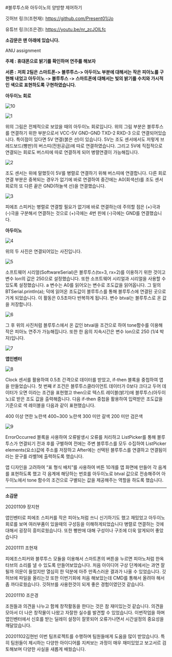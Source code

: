 #블루투스와 아두이노의 양방향 제어하기

깃허브 링크(조현재): https://github.com/Present01/Jo 

유튜브 링크(조은경): https://youtu.be/nr_zcJOILfc

**소감문은 맨 아래에 있습니다.**

ANU assignment

**주제 : 휴대폰으로 밝기를 확인하며 연주를 해보자**

**서론 :**
**저희 2팀은 스마트폰-> 블루투스-> 아두이노 부분에 대해서는 작은 피아노를 구현해 내었고 아두이노 -> 블루투스 -> 스마트폰에 대해서는 빛의 밝기를 수치와 가시적인 색으로 표현하도록 구현하였습니다.**

**아두이노 회로**

![10](https://user-images.githubusercontent.com/36477051/98627509-c4741180-2357-11eb-9e38-2e7a3d546535.PNG) 

![1](https://user-images.githubusercontent.com/36477051/98627524-cb9b1f80-2357-11eb-80c9-98984ffa65e1.PNG)

위의 그림은 전체적으로 보았을 때의 아두이노 회로입니다.
위의 그림 부분은 블루투스를 연결하기 위한 부분으로서 VCC-5V GND-GND TXD-2 RXD-3 으로 연결되어있습니다. 특이점이 있다면 5V 연결(붉은 선)이 있습니다. 5V는 조도 센서에서도 저렇게 브레드보드(빵판)의 버스띠(전원공급)에 따로 연결하였습니다. 그리고 5V에 직접적으로 연결되는 회로도 버스띠에 따로 연결하게 되어 병렬연결이 가능해집니다.

![2](https://user-images.githubusercontent.com/36477051/98627527-cc33b600-2357-11eb-900f-c066e432d509.PNG)

조도 센서는 위에 말했듯이 5V를 병렬로 연결하기 위해 버스띠에 연결합니다. 다른 회로 연결 부분은 중복되는 경우가 없기에 바로 연결하여 중간에는 A0(회색선)를 조도 센서 회로의 또 다른 끝은 GND(하늘색 선)을 연결했습니다.

![3](https://user-images.githubusercontent.com/36477051/98627528-cccc4c80-2357-11eb-96e6-7b310537c80d.PNG)

피에조 스피커는 병렬로 연결할 필요가 없기에 바로 연결하는데 주의할 점은 (+)극과 (-)극을 구분해서 연결하는 것으로 (+)극에는 4번 핀에 (-)극에는 GND를 연결했습니다.

**아두이노**

![4](https://user-images.githubusercontent.com/36477051/98627529-cccc4c80-2357-11eb-8b79-4f300c775379.PNG)

위의 두 사진은 연결되어있는 사진입니다. 

![5](https://user-images.githubusercontent.com/36477051/98627543-d0f86a00-2357-11eb-8d31-1787fd225000.PNG)



소프트웨어 시리얼(SoftwareSerial)은 블루투스(tx=3, rx=2)를 이용하기 위한 것이고 변수 lon의 값은 250으로 설정했습니다. 또한 소프트웨어 시리얼과 시리얼을 사용할 수 있도록 설정했습니다.
a 변수는 A0를 읽어오는 변수로 조도값을 읽어옵니다. 그 밑의 BTSerial.println(a); 덕에 읽어온 조도값이 블루투스를 통해 블루투스에 연결된 곳으로 가게 되었습니다. 이 활동은 0.5초마다 반복하게 됩니다. 변수 btval는 블루투스로 온 값을 저장합니다.

![6](https://user-images.githubusercontent.com/36477051/98627544-d2299700-2357-11eb-8441-f8a391b0f32c.PNG)

그 후 위의 사진처럼 블루투스에서 온 값인 btval을 조건으로 하여 tone함수를 이용해 작은 피아노 연주가 가능해집니다. 또한 한 음의 지속시간은 변수 lon으로 250 (1/4 박자)입니다.

![7](https://user-images.githubusercontent.com/36477051/98627545-d2299700-2357-11eb-8911-fecc4f4a9f25.PNG)

**앱인벤터**

![8](https://user-images.githubusercontent.com/36477051/98627546-d2c22d80-2357-11eb-8369-c73b17beccbd.PNG)

Clock 센서를 활용하여 0.5초 간격으로 데이터를 받았고, if-then 블록을 중첩하여 앱을 만들었습니다. 
첫 번째 if 조건은 블루투스클라이언트 데이터가 0보다 크다고 두어 데이터가 오면 이라는 조건을 표현했고 then으로 텍스트 레이블(밝기)에 블루투스(아두이노)로 받은 조도 값을 출력해줍니다. 다음 if-then 중첩을 활용하여 입력받은 조도값을 기준으로 색 레이블을 다음과 같이 표현했습니다.

400 이상 연한 노란색
400~300 노란색
300 미만 갈색
200 미만 검은색

![9](https://user-images.githubusercontent.com/36477051/98627547-d35ac400-2357-11eb-9c90-ce371e96bb73.PNG)

ErrorOccurred 블록을 사용하여 오류발생시 오류를 처리하고 ListPicker를 통해 블루투스가 연결되기 전과 후를 구별하여 전에는 주변 블루투스를 모두 수집하여 ListPicker elements(요소)값에 주소를 저장하고 After에는 선택된 블루투스를 연결하고 연결됨이라는 문구를 라벨1에 출력하도록 했습니다.

앱 디자인을 고려하여 “표 형식 배치”를 사용하여 버튼 10개를 앱 화면에 만들어 각 음계를 표현하도록 했고 각 음계에 해당하는 번호를 아두이노로 btval 값으로 전송해주어 아두이노에서 tone 함수의 조건으로 구별되는 값을 제공해주는 역할을 하도록 했습니다.

----

**소감문**

20201109 장지현

앱인벤터로 피에조 스피커를 작은 피아노처럼 쓰니 신기하기도 했고 재밌었고 아두이노회로를 보며 여러부품이 있을때의 구성등을 이해하게되었습니다 병렬로 연결하는 것에 대해서 굉장히 흥미로웠습니다. 또한 빵판에 대해 구성이나 구조에 더욱 알게되어 좋았습니다

20201111 조현재

피에조스피커와 블루투스 모듈을 이용해서 스마트폰의 버튼을 누르면 피아노처럼 한옥타브의 소리를 낼 수 있도록 만들어보았습니다. 처음 아이디어 구상 단계에서는 과연 잘 될까 의문이 들었지만 열심히 한 덕분에 아주 만족스러운 결과가 나올 수 있었습니다. 깃허브에 파일을 올리는것 또한 이번기회에 처음 해보았는데 CMD를 통해서 올려야 해서 좀 까다로웠습니다. 깃허브를 사용한것이 되게 좋은 경험이였던것 같습니다. 

20201110 조은경

조원들과 의견을 나누고 함께 창작활동을 한다는 것은 참 재미있는것 같습니다. 의견을 모아서 더 나은 창작물이 나왔고 자잘한 실수를 발견할 수 있었습니다. 이번작업을 하며 앱인벤터에서 신호를 받는 딜레이 설정이 잘못되어 오류가나면서 시간설정의 중요성을 깨달았습니다.

20201102김현빈
이번 팀프로젝트를 수행하며 팀원들에게 도움을 많이 받았습니다. 특히 팀원들이 제시하는 다양한 아이디어를 지켜보는 과정이 매우 재미있었고 보고서르 검토해보며 다양한 사실을 새롭게 배웠습니다.

